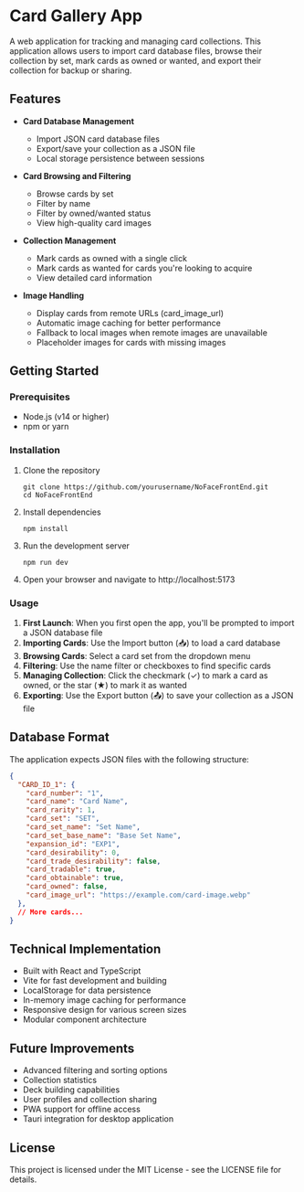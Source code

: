 # Card Gallery App

A web application for tracking and managing card collections. This application allows users to import card database files, browse their collection by set, mark cards as owned or wanted, and export their collection for backup or sharing.

## Features

- **Card Database Management**
  - Import JSON card database files
  - Export/save your collection as a JSON file
  - Local storage persistence between sessions

- **Card Browsing and Filtering**
  - Browse cards by set
  - Filter by name
  - Filter by owned/wanted status
  - View high-quality card images

- **Collection Management**
  - Mark cards as owned with a single click
  - Mark cards as wanted for cards you're looking to acquire
  - View detailed card information

- **Image Handling**
  - Display cards from remote URLs (card_image_url)
  - Automatic image caching for better performance
  - Fallback to local images when remote images are unavailable
  - Placeholder images for cards with missing images

## Getting Started

### Prerequisites

- Node.js (v14 or higher)
- npm or yarn

### Installation

1. Clone the repository
   ```
   git clone https://github.com/yourusername/NoFaceFrontEnd.git
   cd NoFaceFrontEnd
   ```

2. Install dependencies
   ```
   npm install
   ```

3. Run the development server
   ```
   npm run dev
   ```

4. Open your browser and navigate to http://localhost:5173

### Usage

1. **First Launch**: When you first open the app, you'll be prompted to import a JSON database file
2. **Importing Cards**: Use the Import button (📥) to load a card database
3. **Browsing Cards**: Select a card set from the dropdown menu
4. **Filtering**: Use the name filter or checkboxes to find specific cards
5. **Managing Collection**: Click the checkmark (✓) to mark a card as owned, or the star (★) to mark it as wanted
6. **Exporting**: Use the Export button (📤) to save your collection as a JSON file

## Database Format

The application expects JSON files with the following structure:

```json
{
  "CARD_ID_1": {
    "card_number": "1",
    "card_name": "Card Name",
    "card_rarity": 1,
    "card_set": "SET",
    "card_set_name": "Set Name",
    "card_set_base_name": "Base Set Name",
    "expansion_id": "EXP1",
    "card_desirability": 0,
    "card_trade_desirability": false,
    "card_tradable": true,
    "card_obtainable": true,
    "card_owned": false,
    "card_image_url": "https://example.com/card-image.webp"
  },
  // More cards...
}
```

## Technical Implementation

- Built with React and TypeScript
- Vite for fast development and building
- LocalStorage for data persistence
- In-memory image caching for performance
- Responsive design for various screen sizes
- Modular component architecture

## Future Improvements

- Advanced filtering and sorting options
- Collection statistics
- Deck building capabilities
- User profiles and collection sharing
- PWA support for offline access
- Tauri integration for desktop application

## License

This project is licensed under the MIT License - see the LICENSE file for details.
